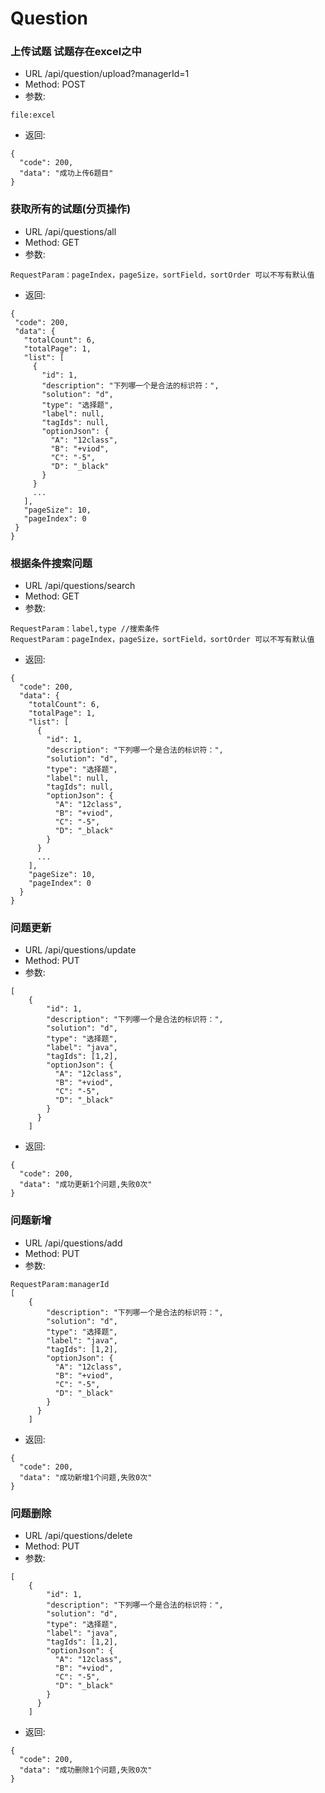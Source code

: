# Question

### 上传试题 试题存在excel之中
* URL /api/question/upload?managerId=1
* Method: POST
* 参数:
```
file:excel
```
* 返回:
```
{
  "code": 200,
  "data": "成功上传6题目"
}
```

### 获取所有的试题(分页操作)
 * URL /api/questions/all
 * Method: GET
 * 参数:
 ```
 RequestParam：pageIndex，pageSize，sortField，sortOrder 可以不写有默认值
 ```
 * 返回:
 ```
 {
  "code": 200,
  "data": {
    "totalCount": 6,
    "totalPage": 1,
    "list": [
      {
        "id": 1,
        "description": "下列哪一个是合法的标识符：",
        "solution": "d",
        "type": "选择题",
        "label": null,
        "tagIds": null,
        "optionJson": {
          "A": "12class",
          "B": "+viod",
          "C": "-5",
          "D": "_black"
        }
      }
      ...
    ],
    "pageSize": 10,
    "pageIndex": 0
  }
}
```

### 根据条件搜索问题
* URL /api/questions/search
* Method: GET
* 参数:
```
RequestParam：label,type //搜索条件
RequestParam：pageIndex，pageSize，sortField，sortOrder 可以不写有默认值
```
* 返回:
```
{
  "code": 200,
  "data": {
    "totalCount": 6,
    "totalPage": 1,
    "list": [
      {
        "id": 1,
        "description": "下列哪一个是合法的标识符：",
        "solution": "d",
        "type": "选择题",
        "label": null,
        "tagIds": null,
        "optionJson": {
          "A": "12class",
          "B": "+viod",
          "C": "-5",
          "D": "_black"
        }
      }
      ...
    ],
    "pageSize": 10,
    "pageIndex": 0
  }
}
```

### 问题更新
* URL /api/questions/update
* Method: PUT
* 参数:
```
[
    {
        "id": 1,
        "description": "下列哪一个是合法的标识符：",
        "solution": "d",
        "type": "选择题",
        "label": "java",
        "tagIds": [1,2],
        "optionJson": {
          "A": "12class",
          "B": "+viod",
          "C": "-5",
          "D": "_black"
        }
      }
    ]
```
* 返回:
```
{
  "code": 200,
  "data": "成功更新1个问题,失败0次"
}
```

### 问题新增
* URL /api/questions/add
* Method: PUT
* 参数:
```
RequestParam:managerId
[
    {
        "description": "下列哪一个是合法的标识符：",
        "solution": "d",
        "type": "选择题",
        "label": "java",
        "tagIds": [1,2],
        "optionJson": {
          "A": "12class",
          "B": "+viod",
          "C": "-5",
          "D": "_black"
        }
      }
    ]
```
* 返回:
```
{
  "code": 200,
  "data": "成功新增1个问题,失败0次"
}
```

### 问题删除
* URL /api/questions/delete
* Method: PUT
* 参数:
```
[
    {
        "id": 1,
        "description": "下列哪一个是合法的标识符：",
        "solution": "d",
        "type": "选择题",
        "label": "java",
        "tagIds": [1,2],
        "optionJson": {
          "A": "12class",
          "B": "+viod",
          "C": "-5",
          "D": "_black"
        }
      }
    ]
```
* 返回:
```
{
  "code": 200,
  "data": "成功删除1个问题,失败0次"
}
```